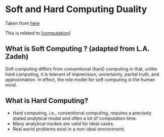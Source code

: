 # Soft and Hard Computing Duality

Taken from [here](http://www2.cs.uh.edu/~ceick/6367/Soft-Computing.pdf)

This is related to [[computation]]

## What is Soft Computing ? (adapted from L.A. Zadeh)

Soft computing differs from conventional (hard) computing in that, unlike hard computing, it is tolerant of imprecision, uncertainty, partial truth, and approximation. In effect, the role model for soft computing is the human mind. 

## What is Hard Computing?

- Hard computing, i.e., conventional computing, requires a precisely stated analytical model and often a lot of computation time.
- Many analytical models are valid for ideal cases.
- Real world problems exist in a non-ideal environment.

[//begin]: # "Autogenerated link references for markdown compatibility"
[computation]: .././bubbles/stub.html "computation"
[//end]: # "Autogenerated link references"
